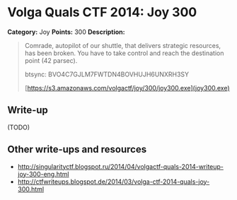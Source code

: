 # Volga Quals CTF 2014: Joy 300

**Category:** Joy
**Points:** 300
**Description:**

> Comrade, autopilot of our shuttle, that delivers strategic resources, has been broken. You have to take control and reach the destination point (42 parsec).
>
> btsync: BVO4C7GJLM7FWTDN4BOVHUJH6UNXRH3SY
>
> [https://s3.amazonaws.com/volgactf/joy/300/joy300.exe](joy300.exe)

## Write-up

(TODO)

## Other write-ups and resources

* <http://singularityctf.blogspot.ru/2014/04/volgactf-quals-2014-writeup-joy-300-eng.html>
* <http://ctfwriteups.blogspot.de/2014/03/volga-ctf-2014-quals-joy-300.html>
